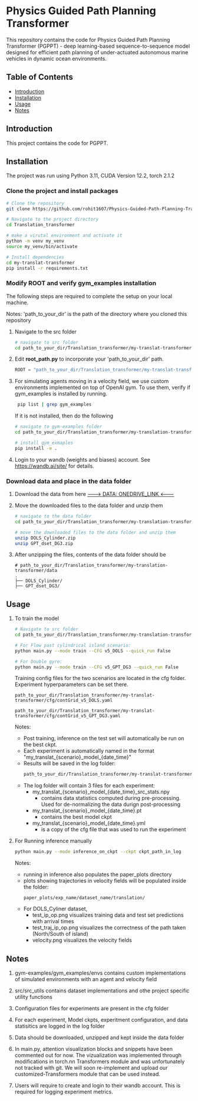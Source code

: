# Physics Guided Path Planning Transformer

This repository contains the code for Physics Guided Path Planning Transformer (PGPPT)  - deep learning-based sequence-to-sequence model designed for efficient path planning of under-actuated autonomous marine vehicles in dynamic ocean environments. 


## Table of Contents

- [Introduction](#introduction)
- [Installation](#installation)
- [Usage](#usage)
- [Notes](#Notes)

## Introduction

This project contains the code for PGPPT.

## Installation
The project was run using Python 3.11, CUDA Version 12.2, torch 2.1.2

### Clone the project and install packages
```bash
# Clone the repository
git clone https://github.com/rohit1607/Physics-Guided-Path-Planning-Transformer.git

# Navigate to the project directory
cd Translation_transformer

# make a virutal environment and activate it
python -m venv my_venv
source my_venv/bin/activate

# Install dependencies
cd my-translat-transformer
pip install -r requirements.txt
```

### Modify ROOT and verify gym_examples installation

The following steps are required to complete the setup on your local machine.

Notes: 'path_to_your_dir' is the path of the directory where you cloned this repository

1. Navigate to the src folder

    ```bash
    # navigate to src folder
    cd path_to_your_dir/Translation_transformer/my-translat-transformer/src
    ```
2. Edit **root_path.py** to incorporate your 'path_to_your_dir' path.
    ```python
    ROOT = "path_to_your_dir/Translation_transformer/my-translat-transformer"
    ```
3. For simulating agents moving in a velocity field, we use custom environments implemented on top of OpenAI gym. To use them, verify if gym_examples is installed by running. 
    ```bash
     pip list | grep gym_examples
    ```
    If it is not installed, then do the following
    ```bash
    # navigate to gym-examples folder
    cd path_to_your_dir/Translation_transformer/my-translation-transformer/gym-examples

    # install gym_exmaples
    pip install -e .
    ```
4. Login to your wandb (weights and biases) account. See https://wandb.ai/site/ for details.

### Download data and place in the data folder
1. Download the data from here [---> DATA: ONEDRIVE_LINK <---](https://indianinstituteofscience-my.sharepoint.com/:f:/g/personal/deepakns_iisc_ac_in/EgIYYl6AYY1EgDGMNbJz8GsB7FhlnnRXILBJ3y_JmSwg5Q?e=AtMf91) 

2. Move the downloaded files to the data folder and unzip them
    ```bash
    # navigate to the data folder
    cd path_to_your_dir/Translation_transformer/my-translation-transformer/data

    # move the downloaded files to the data folder and unzip them
    unzip DOLS_Cylinder.zip
    unzip GPT_dset_DG3.zip
    ```
2. After unzipping the files, contents of the data folder should be
    ```
    # path_to_your_dir/Translation_transformer/my-translation-transformer/data
    .
    ├── DOLS_Cylinder/
    ├── GPT_dset_DG3/
    ```


## Usage
1. To train the model
    ```bash
    # Navigate to src folder
    cd path_to_your_dir/Translation_transformer/my-translation-transformer/src

    # For Flow past cylindrical island scenario:
    python main.py --mode train --CFG v5_DOLS --quick_run False

    # For Double gyre:
    python main.py --mode train --CFG v5_GPT_DG3 --quick_run False
    ```
    
    Training config files for the two scenarios are located in the cfg folder.
    Experiment hyperparameters can be set there.
    ```
    path_to_your_dir/Translation_transformer/my-translat-transformer/cfg/contGrid_v5_DOLS.yaml

    path_to_your_dir/Translation_transformer/my-translat-transformer/cfg/contGrid_v5_GPT_DG3.yaml
    ```
    
    Notes:
    
    - Post training, inference on the test set will automatically be run on the best ckpt.
    - Each experiment is automatically named in the format "my_translat_{scenario}\_model\_{date_time}"
    - Results will be saved in the log folder:
        ```bash
        path_to_your_dir/Translation_transformer/my-translat-transformer/log
        ```
    - The log folder will contain 3 files for each experiment:
        - my_translat_{scenario}\_model\_{date_time}_src_stats.npy 
            - contains data statistics computed during pre-processing. Used for de-normalizing the data durign post-processing
        - my_translat_{scenario}\_model\_{date_time}.pt
            - contains the best model ckpt
        - my_translat_{scenario}\_model\_{date_time}.yml
            - is a copy of the cfg file that was used to run the experiment

2. For Running inference manually
    ```bash
    python main.py --mode inference_on_ckpt --ckpt ckpt_path_in_log
    ```
    Notes:
    - running in inference also populates the paper_plots directory 
    - plots showing trajectories in velocity fields will be populated inside the folder:
        ```
        paper_plots/exp_name/dataset_name/translation/
        ```
    - For DOLS_Cyliner dataset,
        - test_ip_op.png visualizes training data and test set predictions with arrival times
        - test_traj_ip_op.png visualizes the correctness of the path taken (North/South of island)
        - velocity.png visualizes the velocity fields
    
        
## Notes

1. gym-examples/gym_examples/envs contains custom implementations of simulated environments with an agent and velocity field

2. src/src_utils contains dataset implementations and othe project specific utility functions

3. Configuration files for experiments are present in the cfg folder
 
4. For each experiment, Model ckpts, experitment configuration, and data statisitics are logged in the log folder

5. Data should be downloaded, unzipped and kept inside the data folder

1. In main.py, attention visualization blocks and snippets have been commented out for now. The vizualization was implemented through modifications in torch.nn Transformers module and was unfortunately not tracked with git. We will soon re-implement and upload our customized-Transformers module that can be used instead.

2. Users will require to create and login to their wandb account. This is required
for logging experiment metrics.

